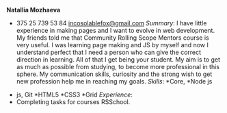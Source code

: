  **Natallia Mozhaeva**
  + 375 25 739 53 84
  incosolablefox@gmail.com
 *Summary*: I have little experience in making pages and I want to evolve in web development. My friends told me that Community Rolling Scope Mentors course is very useful. I was learning page making and JS by myself and now I understand perfect that I need a person who can give the correct direction in learning. All of that I get being your student. My aim is to get as much as possible from studying, to become more professional in this sphere. My communication skills, curiosity and the strong wish to get new profession help me in reaching my goals.
    *Skills*: 
 *Core,
 *Node js
 * js, Git
 *HTML5
 *CSS3
 *Grid
    *Experience*:
* Completing tasks for courses RSSchool. 
